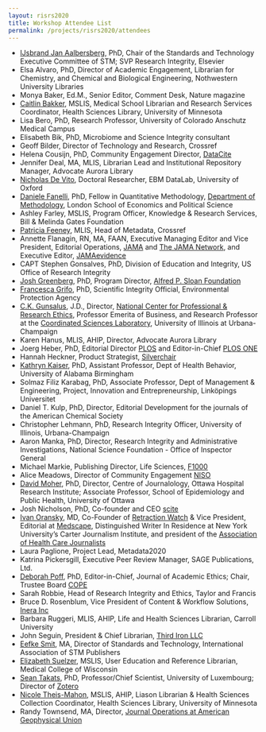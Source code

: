 ```yaml
---
layout: risrs2020
title: Workshop Attendee List
permalink: /projects/risrs2020/attendees
---
```

* [IJsbrand Jan Aalbersberg](https://www.stm-assoc.org/people/ijsbrand-jan-aalbersberg/), PhD, Chair of the Standards and Technology Executive Committee of STM; SVP Research Integrity, Elsevier
* Elsa Alvaro, PhD, Director of Academic Engagement, Librarian for Chemistry, and Chemical and Biological Engineering, Nothwestern University Libraries
* Monya Baker, Ed.M., Senior Editor, Comment Desk, Nature magazine
* [Caitlin Bakker](https://hsl.lib.umn.edu/about/staff/caitlin-bakker), MSLIS, Medical School Librarian and Research Services Coordinator, Health Sciences Library, University of Minnesota
* Lisa Bero, PhD, Research Professor, University of Colorado Anschutz Medical Campus
* Elisabeth Bik, PhD, Microbiome and Science Integrity consultant
* Geoff Bilder, Director of Technology and Research, Crossref
* Helena Cousijn, PhD, Community Engagement Director, [DataCite](https://datacite.org/)
* Jennifer Deal, MA, MLIS, Librarian Lead and Institutional Repository Manager, Advocate Aurora Library
* [Nicholas De Vito](https://www.phc.ox.ac.uk/team/nicholas-devito), Doctoral Researcher, EBM DataLab, University of Oxford
* [Daniele Fanelli](http://danielefanelli.com), PhD, Fellow in Quantitative Methodology, [Department of Methodology](https://www.lse.ac.uk/methodology/), London School of Economics and Political Science
* Ashley Farley, MSLIS, Program Officer, Knowledge & Research Services, Bill & Melinda Gates Foundation
* [Patricia Feeney](https://www.crossref.org/people/patricia-feeney/), MLIS, Head of Metadata, Crossref 
* Annette Flanagin, RN, MA, FAAN, Executive Managing Editor and Vice President, Editorial Operations, [JAMA](https://jamanetwork.com/journals/jama) and [The JAMA Network](https://jamanetwork.com), and Executive Editor, [JAMAevidence](https://jamaevidence.mhmedical.com)
* CAPT Stephen Gonsalves, PhD, Division of Education and Integrity, US Office of Research Integrity 
* [Josh Greenberg](https://sloan.org/about/staff/joshua-m-greenberg), PhD, Program Director, [Alfred P. Sloan Foundation](https://sloan.org)
* [Francesca Grifo](https://www.epa.gov/careers/profiles-women-epa-francesca-grifo), PhD, Scientific Integrity Official, Environmental Protection Agency
* [C.K. Gunsalus](https://ethicscenter.csl.illinois.edu/people/c-k-gunsalus/), J.D., Director, [National Center for Professional & Research Ethics](https://ethicscenter.csl.illinois.edu), Professor Emerita of Business, and Research Professor at the [Coordinated Sciences Laboratory](http://csl.illinois.edu), University of Illinois at Urbana-Champaign
* Karen Hanus, MLIS, AHIP, Director, Advocate Aurora Library
* Joerg Heber, PhD, Editorial Director [PLOS](https://plos.org/) and Editor-in-Chief [PLOS ONE](https://journals.plos.org/plosone/)
* Hannah Heckner, Product Strategist, [Silverchair](https://www.silverchair.com/)
* [Kathryn Kaiser](https://scholars.uab.edu/display/kakaiser), PhD, Assistant Professor, Dept of Health Behavior, University of Alabama Birmingham
* Solmaz Filiz Karabag, PhD, Associate Professor, Dept of Management & Engineering, Project, Innovation and Entrepreneurship, Linköpings Universitet
* Daniel T. Kulp, PhD, Director, Editorial Development for the journals of the American Chemical Society
* Christopher Lehmann, PhD, Research Integrity Officer, University of Illinois, Urbana-Champaign
* Aaron Manka, PhD, Director, Research Integrity and Administrative Investigations, National Science Foundation - Office of Inspector General
* Michael Markie, Publishing Director, Life Sciences, [F1000](http://f1000.com/)
* Alice Meadows, Director of Community Engagement [NISO](https://www.niso.org/)
* [David Moher](http://www.ohri.ca/profile/dmoher), PhD, Director, Centre of Journalology, Ottawa Hospital Research Institute; Associate Professor, School of Epidemiology and Public Health, University of Ottawa
* Josh Nicholson, PhD, Co-founder and CEO [scite](https://scite.ai/)
* [Ivan Oransky](https://retractionwatch.com/meet-the-retraction-watch-staff/about/), MD, Co-Founder of [Retraction Watch](https://retractionwatch.com) & Vice President, Editorial at [Medscape](https://www.medscape.com), Distinguished Writer In Residence at New York University’s Carter Journalism Institute, and president of the [Association of Health Care Journalists](https://healthjournalism.org)
* Laura Paglione, Project Lead, Metadata2020
* Katrina Pickersgill, Executive Peer Review Manager, SAGE Publications, Ltd.
* [Deborah Poff](https://publicationethics.org/about/council/deborah-poff-0), PhD, Editor-in-Chief, Journal of Academic Ethics; Chair, Trustee Board [COPE](https://publicationethics.org/)
* Sarah Robbie, Head of Research Integrity and Ethics, Taylor and Francis
* Bruce D. Rosenblum, Vice President of Content & Workflow Solutions, [Inera Inc](https://www.inera.com/team/) 
* Barbara Ruggeri, MLIS, AHIP, Life and Health Sciences Librarian, Carroll University
* John Seguin, President & Chief Librarian, [Third Iron LLC](https://thirdiron.com/)
* [Eefke Smit](https://www.stm-assoc.org/people/eefke-smit/), MA, Director of Standards and Technology, International Association of STM Publishers
* [Elizabeth Suelzer](https://www.mcw.edu/departments/libraries/faculty/elizabeth-suelzer), MSLIS, User Education and Reference Librarian, Medical College of Wisconsin
* [Sean Takats](https://www.c2dh.uni.lu/people/sean-takats), PhD, Professor/Chief Scientist, University of Luxembourg; Director of [Zotero](https://www.zotero.org/)
* [Nicole Theis-Mahon](https://www.lib.umn.edu/about/staff/nicole-theis-mahon), MSLIS, AHIP, Liason Librarian & Health Sciences Collection Coordinator, Health Sciences Library, University of Minnesota
* Randy Townsend, MA, Director, [Journal Operations at American Geophysical Union](https://www.agu.org/Publish-with-AGU/Publish) 
